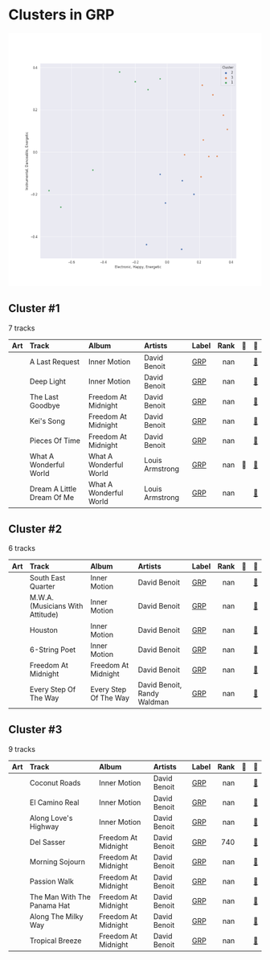 # Clusters in GRP

![Comparison of Cluster](../../../images/labels/grp/clusters/clusters_scatter.png)

## Cluster #1

7 tracks

| Art | Track | Album | Artists | Label | Rank | 💚 | 🔗 |
|:---|:---|:---|:---|:---|---:|:---|:---|
| <img src="https://i.scdn.co/image/ab67616d0000b2731c4b46aeb1f53dcffa9b0d96" alt="" width="50" /> | A Last Request | Inner Motion | David Benoit | [GRP](../..) | nan | | [🔗](https://open.spotify.com/track/1eco6KISLwiyHzicppwSQF) |
| <img src="https://i.scdn.co/image/ab67616d0000b2731c4b46aeb1f53dcffa9b0d96" alt="" width="50" /> | Deep Light | Inner Motion | David Benoit | [GRP](../..) | nan | | [🔗](https://open.spotify.com/track/4R3559LWLe3tuekjH1My0s) |
| <img src="https://i.scdn.co/image/ab67616d0000b2737d0ee28b2184f96650755916" alt="" width="50" /> | The Last Goodbye | Freedom At Midnight | David Benoit | [GRP](../..) | nan | | [🔗](https://open.spotify.com/track/3iSet2m5A4p3G7T2j8wbdH) |
| <img src="https://i.scdn.co/image/ab67616d0000b2737d0ee28b2184f96650755916" alt="" width="50" /> | Kei's Song | Freedom At Midnight | David Benoit | [GRP](../..) | nan | | [🔗](https://open.spotify.com/track/40MaRkOGKqpxFuL1Jd73RW) |
| <img src="https://i.scdn.co/image/ab67616d0000b2737d0ee28b2184f96650755916" alt="" width="50" /> | Pieces Of Time | Freedom At Midnight | David Benoit | [GRP](../..) | nan | | [🔗](https://open.spotify.com/track/53vRCplmNKbtL7D4psSBrN) |
| <img src="https://i.scdn.co/image/ab67616d0000b273845a5660b804e5f3e821fbed" alt="" width="50" /> | What A Wonderful World | What A Wonderful World | Louis Armstrong | [GRP](../..) | nan | 💚 | [🔗](https://open.spotify.com/track/29U7stRjqHU6rMiS8BfaI9) |
| <img src="https://i.scdn.co/image/ab67616d0000b273845a5660b804e5f3e821fbed" alt="" width="50" /> | Dream A Little Dream Of Me | What A Wonderful World | Louis Armstrong | [GRP](../..) | nan | | [🔗](https://open.spotify.com/track/3HuJDcOWx0gE9Yng2uWY7K) |
## Cluster #2

6 tracks

| Art | Track | Album | Artists | Label | Rank | 💚 | 🔗 |
|:---|:---|:---|:---|:---|---:|:---|:---|
| <img src="https://i.scdn.co/image/ab67616d0000b2731c4b46aeb1f53dcffa9b0d96" alt="" width="50" /> | South East Quarter | Inner Motion | David Benoit | [GRP](../..) | nan | | [🔗](https://open.spotify.com/track/04IcSgYzMaGKJsfYJ6cs8s) |
| <img src="https://i.scdn.co/image/ab67616d0000b2731c4b46aeb1f53dcffa9b0d96" alt="" width="50" /> | M.W.A. (Musicians With Attitude) | Inner Motion | David Benoit | [GRP](../..) | nan | | [🔗](https://open.spotify.com/track/1dE0PS08MJrUkdtrG5hjpk) |
| <img src="https://i.scdn.co/image/ab67616d0000b2731c4b46aeb1f53dcffa9b0d96" alt="" width="50" /> | Houston | Inner Motion | David Benoit | [GRP](../..) | nan | | [🔗](https://open.spotify.com/track/2hFD5732Sz3FJ4ohjhKLG5) |
| <img src="https://i.scdn.co/image/ab67616d0000b2731c4b46aeb1f53dcffa9b0d96" alt="" width="50" /> | 6-String Poet | Inner Motion | David Benoit | [GRP](../..) | nan | | [🔗](https://open.spotify.com/track/2vp4iFA59viHbdNLCbQKtz) |
| <img src="https://i.scdn.co/image/ab67616d0000b2737d0ee28b2184f96650755916" alt="" width="50" /> | Freedom At Midnight | Freedom At Midnight | David Benoit | [GRP](../..) | nan | | [🔗](https://open.spotify.com/track/57SYVRrrtPKBmOyvbcNnmU) |
| <img src="https://i.scdn.co/image/ab67616d0000b2733f67419e4e296d96256cc3f5" alt="" width="50" /> | Every Step Of The Way | Every Step Of The Way | David Benoit, Randy Waldman | [GRP](../..) | nan | | [🔗](https://open.spotify.com/track/5yhNKJlMmop5uhaHvL0RfU) |
## Cluster #3

9 tracks

| Art | Track | Album | Artists | Label | Rank | 💚 | 🔗 |
|:---|:---|:---|:---|:---|---:|:---|:---|
| <img src="https://i.scdn.co/image/ab67616d0000b2731c4b46aeb1f53dcffa9b0d96" alt="" width="50" /> | Coconut Roads | Inner Motion | David Benoit | [GRP](../..) | nan | | [🔗](https://open.spotify.com/track/0YXj7thzE6znoniGd662fi) |
| <img src="https://i.scdn.co/image/ab67616d0000b2731c4b46aeb1f53dcffa9b0d96" alt="" width="50" /> | El Camino Real | Inner Motion | David Benoit | [GRP](../..) | nan | | [🔗](https://open.spotify.com/track/1ebiRv1L7H4Y9OQcc5VVrj) |
| <img src="https://i.scdn.co/image/ab67616d0000b2731c4b46aeb1f53dcffa9b0d96" alt="" width="50" /> | Along Love's Highway | Inner Motion | David Benoit | [GRP](../..) | nan | | [🔗](https://open.spotify.com/track/6QfdOlWT7J1b8y2EBLkV8M) |
| <img src="https://i.scdn.co/image/ab67616d0000b2737d0ee28b2184f96650755916" alt="" width="50" /> | Del Sasser | Freedom At Midnight | David Benoit | [GRP](../..) | 740 | | [🔗](https://open.spotify.com/track/07dVfTwBjqFK0AdNqnvTPV) |
| <img src="https://i.scdn.co/image/ab67616d0000b2737d0ee28b2184f96650755916" alt="" width="50" /> | Morning Sojourn | Freedom At Midnight | David Benoit | [GRP](../..) | nan | | [🔗](https://open.spotify.com/track/3oxOqgZMER5Hsd4y5oTl2U) |
| <img src="https://i.scdn.co/image/ab67616d0000b2737d0ee28b2184f96650755916" alt="" width="50" /> | Passion Walk | Freedom At Midnight | David Benoit | [GRP](../..) | nan | | [🔗](https://open.spotify.com/track/4tSRlUqyaYYVGbPgw7PyY1) |
| <img src="https://i.scdn.co/image/ab67616d0000b2737d0ee28b2184f96650755916" alt="" width="50" /> | The Man With The Panama Hat | Freedom At Midnight | David Benoit | [GRP](../..) | nan | | [🔗](https://open.spotify.com/track/5123iv6y44E6iMrtQslxNu) |
| <img src="https://i.scdn.co/image/ab67616d0000b2737d0ee28b2184f96650755916" alt="" width="50" /> | Along The Milky Way | Freedom At Midnight | David Benoit | [GRP](../..) | nan | | [🔗](https://open.spotify.com/track/5Niq6WMJ058uTNi83KBt9U) |
| <img src="https://i.scdn.co/image/ab67616d0000b2737d0ee28b2184f96650755916" alt="" width="50" /> | Tropical Breeze | Freedom At Midnight | David Benoit | [GRP](../..) | nan | | [🔗](https://open.spotify.com/track/67KMcjY4qw46GWxsR2NIhY) |